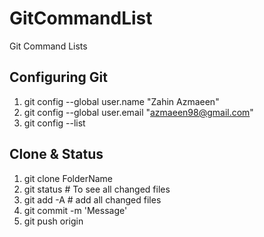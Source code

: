 # GitCommandList
Git Command Lists


## Configuring Git

1. git config --global user.name "Zahin Azmaeen"
2. git config --global user.email "azmaeen98@gmail.com"
3. git config --list
 

## Clone & Status
1. git clone <HTTPSurl> FolderName
2. git status # To see all changed files
3. git add -A # add all changed files
4. git commit -m 'Message'
5. git push origin <branch-name>




























